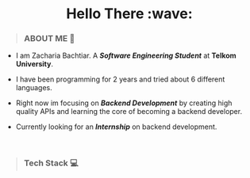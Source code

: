 
<h1 align="center">
  Hello There :wave:
</h1>

> ### **ABOUT ME** :baby:

* I am Zacharia Bachtiar. A ___Software Engineering Student___ at __Telkom University__.

* I have been programming for 2 years and tried about 6 different languages.

* Right now im focusing on ___Backend Development___ by creating high quality APIs and learning the core of becoming a backend developer.

* Currently looking for an ___Internship___ on backend development.
<br>

> ### **Tech Stack** :computer:

